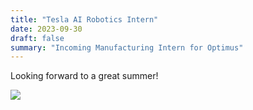 ```yaml
---
title: "Tesla AI Robotics Intern"
date: 2023-09-30
draft: false
summary: "Incoming Manufacturing Intern for Optimus"
---
```


Looking forward to a great summer!

<img class="thumbnailshadow" src="images/logo.jpg"/>
